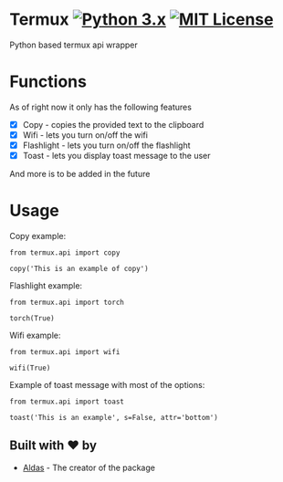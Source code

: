 # Termux [![Python 3.x](https://img.shields.io/badge/PYTHON-3.X-blueviolet?style=for-the-badge)](http://www.python.org/download/) [![MIT License](https://img.shields.io/badge/LICENSE-MIT-brightgreen?style=for-the-badge)](https://github.com/AXDZ/termux/blob/master/LICENSE)
Python based termux api wrapper

# Functions
As of right now it only has the following features

- [x] Copy - copies the provided text to the clipboard
- [x] Wifi - lets you turn on/off the wifi
- [x] Flashlight - lets you turn on/off the flashlight
- [x] Toast - lets you display toast message to the user

And more is to be added in the future

# Usage

Copy example:
```
from termux.api import copy

copy('This is an example of copy')
```

Flashlight example:
```
from termux.api import torch

torch(True)
```

Wifi example:
```
from termux.api import wifi

wifi(True)
```

Example of toast message with most of the options:
```
from termux.api import toast

toast('This is an example', s=False, attr='bottom')
```

## Built with ❤️ by

* [Aldas](https://github.com/AXDZ) - The creator of the package
